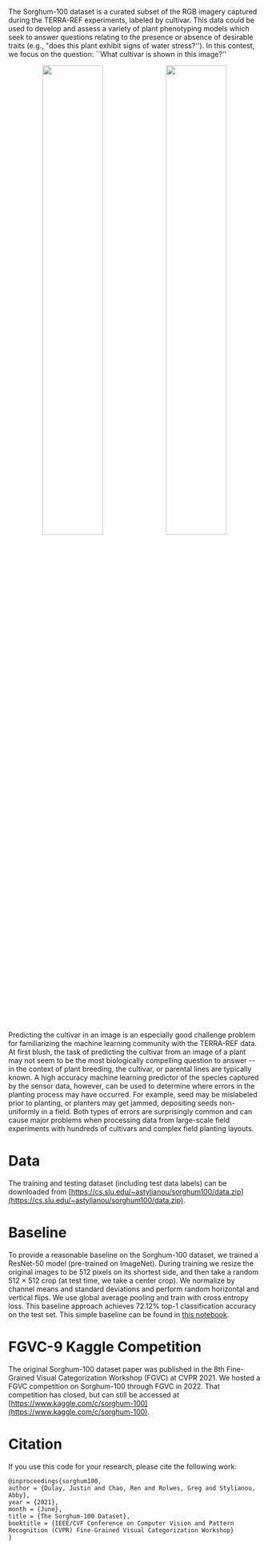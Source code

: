 The Sorghum-100 dataset is a curated subset of the RGB imagery captured during the TERRA-REF experiments, labeled by cultivar. This data could be used to develop and assess a variety of plant phenotyping models which seek to answer questions relating to the presence or absence of desirable traits (e.g., "does this plant exhibit signs of water stress?''). In this contest, we focus on the question: ``What cultivar is shown in this image?''

<p style="text-align: center;"><img src="https://terraref.org/sites/terraref.org/files/TERRA-REF-Scanner.jpg" width="49%"/><img src="https://i.imgur.com/dlOnvRn.png" width="49%"/></p>


Predicting the cultivar in an image is an especially good challenge problem for familiarizing the machine learning community with the TERRA-REF data. At first blush, the task of predicting the cultivar from an image of a plant may not seem to be the most biologically compelling question to answer -- in the context of plant breeding, the cultivar, or parental lines are typically known. A high accuracy machine learning predictor of the species captured by the sensor data, however, can be used to determine where errors in the planting process may have occurred. For example, seed may be mislabeled prior to planting, or planters may get jammed, depositing seeds non-uniformly in a field. Both types of errors are surprisingly common and can cause major problems when processing data from large-scale field experiments with hundreds of cultivars and complex field planting layouts.

# Data

The training and testing dataset (including test data labels) can be downloaded from [https://cs.slu.edu/~astylianou/sorghum100/data.zip](https://cs.slu.edu/~astylianou/sorghum100/data.zip).

# Baseline

To provide a reasonable baseline on the Sorghum-100 dataset, we trained a ResNet-50 model (pre-trained on ImageNet). During training we resize the original images to be 512 pixels on its shortest side, and then take a random 512 × 512 crop (at test time, we take a center crop). We normalize by channel means and standard deviations and perform random horizontal and vertical flips. We use global average pooling and train with cross entropy loss. This baseline approach achieves 72.12% top-1 classification accuracy on the test set. This simple baseline can be found in [this notebook](https://github.com/SLUVisLab/Sorghum100/blob/main/resnet50_baseline.ipynb).

# FGVC-9 Kaggle Competition
The original Sorghum-100 dataset paper was published in the 8th Fine-Grained Visual Categorization Workshop (FGVC) at CVPR 2021. We hosted a FGVC competition on Sorghum-100 through FGVC in 2022. That competition has closed, but can still be accessed at [https://www.kaggle.com/c/sorghum-100](https://www.kaggle.com/c/sorghum-100).

# Citation
If you use this code for your research, please cite the following work:
```
@inproceedings{sorghum100,
author = {Dulay, Justin and Chao, Ren and Rolwes, Greg and Stylianou, Abby},
year = {2021},
month = {June},
title = {The Sorghum-100 Dataset},
booktitle = {IEEE/CVF Conference on Computer Vision and Pattern Recognition (CVPR) Fine-Grained Visual Categorization Workshop}
}
```
